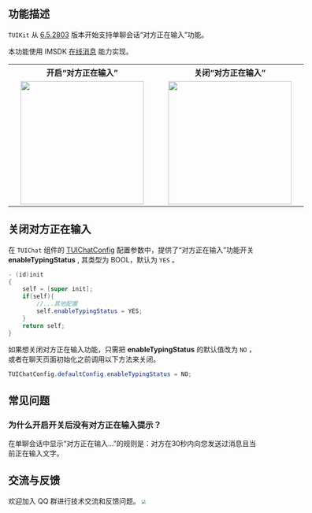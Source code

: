 
## 功能描述
`TUIKit` 从 [6.5.2803](https://cloud.tencent.com/document/product/269/1606#6.5.2803-.402022.07.15---.E5.A2.9E.E5.BC.BA.E7.89.88) 版本开始支持单聊会话“对方正在输入”功能。

本功能使用 IMSDK [在线消息](https://cloud.tencent.com/document/product/269/75340) 能力实现。

<table style="text-align:center;vertical-align:middle;width:600px">
  <tr>
    <th style="text-align:center;" width="300px">开启“对方正在输入”<br></th>
    <th style="text-align:center;" width="300px">关闭“对方正在输入”<br></th>
  </tr>
  <tr>
    <td style="text-align:center;"><img style="width:250px" src="https://qcloudimg.tencent-cloud.cn/raw/de7fbbf9b4db230dacf7b3c6b5055ab6.png"  />    </td>
    <td style="text-align:center;"><img style="width:250px" src="https://qcloudimg.tencent-cloud.cn/raw/85e4bbb27a6e74127b0648333fe6b017.png" />     </td>
	 </tr>
</table>

## 关闭对方正在输入

在 `TUIChat` 组件的 [TUIChatConfig](https://github.com/TencentCloud/TIMSDK/blob/master/iOS/TUIKit/TUIChat/CommonModel/TUIChatConfig.h) 配置参数中，提供了“对方正在输入”功能开关 **enableTypingStatus** , 其类型为 BOOL，默认为 `YES` 。

```Java
- (id)init
{
    self = [super init];
    if(self){
        //...其他配置
        self.enableTypingStatus = YES;
    }
    return self;
}
```
如果想关闭对方正在输入功能，只需把 **enableTypingStatus** 的默认值改为 `NO` ，或者在聊天页面初始化之前调用以下方法来关闭。
```java
TUIChatConfig.defaultConfig.enableTypingStatus = NO;
```


## 常见问题

### 为什么开启开关后没有对方正在输入提示？

在单聊会话中显示“对方正在输入...”的规则是：对方在30秒内向您发送过消息且当前正在输入文字。

## 交流与反馈
欢迎加入 QQ 群进行技术交流和反馈问题。
<img src="https://im.sdk.qcloud.com/tools/resource/officialwebsite/pictures/doc_tuikit_qq_group.jpg" style="zoom:50%;"/>